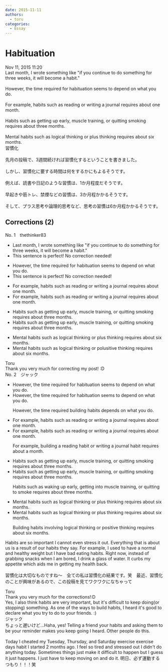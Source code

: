 ```yaml
---
date: 2015-11-11
authors:
  - toru
categories:
  - Essay
---
```


<h1 id="subject_show">Habituation</h1>
<div class="date">Nov 11, 2015 11:20</div>
<div id="post"><div id="body_show_ori">
Last month, I wrote something like "if you continue to do something for three weeks, it will become a habit."<br/><br/>However, the time required for habituation seems to depend on what you do.<br/><br/>For example, habits such as reading or writing a journal requires about one month.<br/><br/>Habits such as getting up early, muscle training, or quitting smoking requires about three months.<br/><br/>Mental habits such as logical thinking or plus thinking requires about six months.
</div></div>

<!-- more -->

<div id="post_ja"><div id="body_show_mo">
習慣化<br/><br/>先月の投稿で、3週間続ければ習慣化するということを書きました。<br/><br/>しかし、習慣化に要する時間は何をするかにもよるそうです。<br/><br/>例えば、読書や日記のような習慣は、1か月程度だそうです。<br/><br/>早起きや筋トレ、禁煙などの習慣は、3か月程かかるそうです。<br/><br/>そして、プラス思考や論理的思考など、思考の習慣は6か月程かかるそうです。
</div></div>

## Corrections (2)
<div id="block"><div class="first_name"> No. 1　<span class="just_name">thethinker83</span></div><div id="block2">
<ul class="correction_field">
<li class="incorrect">Last month, I wrote something like "if you continue to do something for three weeks, it will become a habit."</li>
<li class="corrected perfect">This sentence is perfect! No correction needed!</li>
</ul>
<ul class="correction_field">
<li class="incorrect">However, the time required for habituation seems to depend on what you do.</li>
<li class="corrected perfect">This sentence is perfect! No correction needed!</li>
</ul>
<ul class="correction_field">
<li class="incorrect">For example, habits such as reading or writing a journal requires about one month.</li>
<li class="corrected correct">
For example, habits such as reading or writing a journal require<span class="f_gray"><span class="sline">s</span></span> about one month.
</li>
</ul>
<ul class="correction_field">
<li class="incorrect">Habits such as getting up early, muscle training, or quitting smoking requires about three months.</li>
<li class="corrected correct">
Habits such as getting up early, muscle training, or quitting smoking require<span class="f_gray"><span class="sline">s</span></span> about three months.
</li>
</ul>
<ul class="correction_field">
<li class="incorrect">Mental habits such as logical thinking or plus thinking requires about six months.</li>
<li class="corrected correct">
Mental habits such as logical thinking or p<span class="f_red">o</span><span class="f_gray"><span class="sline">lu</span></span>s<span class="f_red">itive</span> thinking require<span class="f_gray"><span class="sline">s</span></span> about six months.
</li>
</ul>
</div><div class="name"><span class="just_name">Toru</span><br>
Thank you very much for correcting my post! :D
</div>
</div>
<div id="block"><div class="first_name"> No. 2　<span class="just_name">ジャック</span></div><div id="block2">
<ul class="correction_field">
<li class="incorrect">However, the time required for habituation seems to depend on what you do.</li>
<li class="corrected correct">
However, the time required for habituation seems to depend on what you do.
<p class="correction_comment">However, the time required building habits depends on what you do.</p>
</li>
</ul>
<ul class="correction_field">
<li class="incorrect">For example, habits such as reading or writing a journal requires about one month.</li>
<li class="corrected correct">
For example, habits such as reading or writing a journal requires about one month.
<p class="correction_comment">For example, building a reading habit or writing a journal habit requires about a month.</p>
</li>
</ul>
<ul class="correction_field">
<li class="incorrect">Habits such as getting up early, muscle training, or quitting smoking requires about three months.</li>
<li class="corrected correct">
Habits such as getting up early, muscle training, or quitting smoking requires about three months.
<p class="correction_comment">Habits such as waking up early, getting into muscle training, or quitting to smoke requires about three months.</p>
</li>
</ul>
<ul class="correction_field">
<li class="incorrect">Mental habits such as logical thinking or plus thinking requires about six months.</li>
<li class="corrected correct">
Mental habits such as logical thinking or plus thinking requires about six months.
<p class="correction_comment">Building habits involving logical thinking or positive thinking requires about six months.</p>
</li>
</ul>
<p class="comment_small">
 Habits are so important I cannot even stress it out. Everything that is about us is a result of our habits they say. For example, I used to have a normal and healthy weight but I have bad eating habits. Right now, instead of grabbing snacks when I am bored, I drink a glass of water. It curbs my appetite which aids me in getting my health back.
 <br/>
 <br/>
 習慣化は大切なものですね〜　全ての私は習慣化の結果です。笑　最近、習慣化のことが興味があるので、この投稿を見てワクワクになちゃって
</p>

</div><div class="name"><span class="just_name">Toru</span><br>
Thank you very much for the corrections!:D<br/>Yes, I also think habits are very important, but it's difficult to keep doing(or stopping) something. As one of the ways to build habits, I heard it's good to declare what you try to do to your friends. :)
</div>
<div class="name"><span class="just_name">ジャック</span><br>
ちょっと遅いけど…Haha, yes! Telling a friend your habits and asking them to be your reminder makes you keep going I heard. Other people do this.<br/><br/>Today I cheated my Tuesday, Thursday, and Saturday exercise exercise days habit I started 2 months ago. I feel so tired and stressed out I didn't do anything today. Sometimes things just make it difficult to happen but I guess it just happens. I just have to keep moving on and do it. 明日、必ず運動するつもり！！！笑<br/>
</div>
</div>
